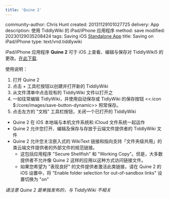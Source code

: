 ```yaml
---
title: 'Quine 2'
---
```


community-author: Chris Hunt
created: 20131129101027725
delivery: App
description: 使用 TiddlyWiki 的 iPad/iPhone 应用程序
method: save
modified: 20230129035208424
tags: Saving iOS [Standalone App](#Standalone%20App)
title: Saving on iPad/iPhone
type: text/vnd.tiddlywiki

iPad/iPhone 应用程序 **Quine 2** 可于 iOS 上查看、编辑与保存对 TiddlyWiki5 的更改。[在此下载](https://apps.apple.com/us/app/quine-2/id1450128957).

使用说明：

1. 打开 Quine 2
1. 点击 + 工具栏按钮以创建并打开新的 TiddlyWiki
1. 从文件清单中点击现有的 TiddlyWiki 文件以打开之
1. 一如往常编辑 TidlyWiki，并使用自动保存或 TidlyWiki 的保存按钮 <<.icon $:/core/images/save-button-dynamic>> 照常保存。
1. 点击左方的 "文档" 工具栏按钮，关闭一个已打开的 TiddlyWiki

* Quine 2 在 iOS 本地端与本机文件系统和 iCloud 文件系统一起运作
* Quine 2 允许您打开、编辑及保存与存放于云端文件提供者的 TiddlyWiki 文件
* Quine 2 允许您关注嵌入式的 WikiText 链接和指向支持「文件夹级共用」的类云端文件提供者的外部文件的规范链接。 
    * 这包括应用程序 "Secure Shellfish" 和 "Working Copy"。但是，大多数提供者不允许像 Quine 2 这样的应用以这种方式访问链接文件。
    * 如果您希望为 "表现良好" 的文件提供者激活此类链接，请在 Quine 2 的 iOS 设置中，将 "Enable folder selection for out-of-sandbox links" 设置切换为 "on" 



_请注意 Quine 2 是单独发布的，与 TiddlyWiki 不相关_
